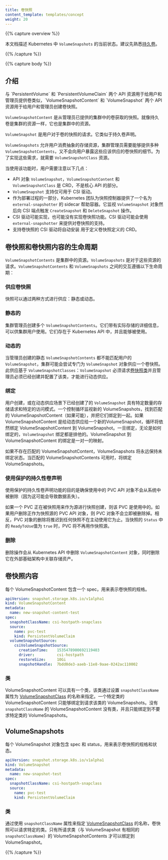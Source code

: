 ```yaml
---
title: 卷快照
content_template: templates/concept
weight: 20
---
```


<!--
---
reviewers:
- jsafrane
- saad-ali
- thockin
- msau42
title: Volume Snapshots
content_template: templates/concept
weight: 20
---
-->

{{% capture overview %}}

<!--
This document describes the current state of `VolumeSnapshots` in Kubernetes. Familiarity with [persistent volumes](/docs/concepts/storage/persistent-volumes/) is suggested.
-->

本文档描述 Kubernetes 中 `VolumeSnapshots` 的当前状态。建议先熟悉[持久卷](/docs/concepts/storage/persistent-volumes/)。

{{% /capture %}}


{{% capture body %}}

<!--
## Introduction
-->

## 介绍

<!--
Similar to how API resources `PersistentVolume` and `PersistentVolumeClaim` are used to provision volumes for users and administrators, `VolumeSnapshotContent` and `VolumeSnapshot` API resources are provided to create volume snapshots for users and administrators.
-->与 `PersistentVolume` 和 `PersistentVolumeClaim` 两个 API 资源用于给用户和管理员提供卷类似，`VolumeSnapshotContent` 和 `VolumeSnapshot` 两个 API 资源用于给用户和管理员创建卷快照。

<!--
A `VolumeSnapshotContent` is a snapshot taken from a volume in the cluster that has been provisioned by an administrator. It is a resource in the cluster just like a PersistentVolume is a cluster resource.
-->

`VolumeSnapshotContent` 是从管理员已提供的集群中的卷获取的快照。就像持久卷是集群的资源一样，它也是集群中的资源。

<!--
A `VolumeSnapshot` is a request for snapshot of a volume by a user. It is similar to a PersistentVolumeClaim.
-->

`VolumeSnapshot` 是用户对于卷的快照的请求。它类似于持久卷声明。

<!--
While `VolumeSnapshots` allow a user to consume abstract storage resources, cluster administrators
need to be able to offer a variety of `VolumeSnapshotContents` without exposing
users to the details of how those volume snapshots should be provisioned. For these needs
there is the `VolumeSnapshotClass` resource.
-->

`VolumeSnapshots` 允许用户消费抽象的存储资源，集群管理员需要能够提供多种 `VolumeSnapshotContents`，又不会向用户暴露这些应该供应的卷快照的细节。为了实现这些需求，就需要 `VolumeSnapshotClass` 资源。

<!--
Users need to be aware of the following when using this feature:
-->

当使用该功能时，用户需要注意以下几点：

<!--
* API Objects `VolumeSnapshot`, `VolumeSnapshotContent`, and `VolumeSnapshotClass` are CRDs, not part of the core API.
* `VolumeSnapshot` support is only available for CSI drivers.
* As part of the deployment process, the Kubernetes team provides a sidecar helper container for the snapshot controller called `external-snapshotter`. It watches `VolumeSnapshot` objects and triggers `CreateSnapshot` and `DeleteSnapshot` operations against a CSI endpoint.
* CSI drivers may or may not have implemented the volume snapshot functionality. The CSI drivers that have provided support for volume snapshot will likely use `external-snapshotter`.
* The CSI drivers that support volume snapshot will automatically install CRDs defined for the volume snapshots.
-->

* API 对象 `VolumeSnapshot`，`VolumeSnapshotContent` 和 `VolumeSnapshotClass` 是 CRD，不是核心 API 的部分。
* `VolumeSnapshot` 支持仅可用于 CSI 驱动。
* 作为部署过程的一部分，Kubernetes 团队为快照控制器提供了一个名为 `external-snapshotter` 的 sidecar 帮助容器。它监视 `VolumeSnapshot` 对象然后向 CSI 端点触发 `CreateSnapshot` 和 `DeleteSnapshot` 操作。
* CSI 驱动可能实现，也可能没有实现卷快照功能。CSI 驱动可能会使用 `external-snapshotter` 来提供对卷快照的支持。
* 支持卷快照的 CSI 驱动将自动安装 用于定义卷快照定义的 CRD。

<!--
## Lifecycle of a volume snapshot and volume snapshot content
-->

## 卷快照和卷快照内容的生命周期

<!--
`VolumeSnapshotContents` are resources in the cluster. `VolumeSnapshots` are requests for those resources. The interaction between `VolumeSnapshotContents` and `VolumeSnapshots` follow this lifecycle:
-->

`VolumeSnapshotContents` 是集群中的资源。`VolumeSnapshots` 是对于这些资源的请求。`VolumeSnapshotContents` 和 `VolumeSnapshots` 之间的交互遵循以下生命周期：

<!--
### Provisioning Volume Snapshot
-->

### 供应卷快照

<!--
There are two ways snapshots may be provisioned: statically or dynamically.
-->

快照可以通过两种方式进行供应：静态或动态。

<!--
#### Static
A cluster administrator creates a number of `VolumeSnapshotContents`. They carry the details of the real storage which is available for use by cluster users. They exist in the Kubernetes API and are available for consumption.
-->

### 静态的
集群管理员创建多个 `VolumeSnapshotContents`。它们带有实际存储的详细信息，可以供集群用户使用。它们存在于 Kubernetes API 中，并且能够被使用。

<!--
#### Dynamic
When none of the static `VolumeSnapshotContents` the administrator created matches a user's `VolumeSnapshot`,
the cluster may try to dynamically provision a volume snapshot specially for the `VolumeSnapshot` object.
This provisioning is based on `VolumeSnapshotClasses`: the `VolumeSnapshot` must request a
[volume snapshot class](/docs/concepts/storage/volume-snapshot-classes/) and
the administrator must have created and configured that class in order for dynamic
provisioning to occur.
-->


### 动态的
当管理员创建的静态 `VolumeSnapshotContents` 都不能匹配用户的 `VolumeSnapshot`，集群可能会尝试专门为 `VolumeSnapshot` 对象供应一个卷快照。此供应基于 `VolumeSnapshotClasses`：`VolumeSnapshot` 必须请求[卷快照类](/docs/concepts/storage/volume-snapshot-classes/)并且管理员必须已经创建并配置了该类，才能进行动态供应。

<!--
### Binding
-->

### 绑定

<!--
A user creates, or has already created in the case of dynamic provisioning, a `VolumeSnapshot` with a specific amount of storage requested and with certain access modes. A control loop watches for new VolumeSnapshots, finds a matching VolumeSnapshotContent (if possible), and binds them together. If a VolumeSnapshotContent was dynamically provisioned for a new VolumeSnapshot, the loop will always bind that VolumeSnapshotContent to the VolumeSnapshot. Once bound, `VolumeSnapshot` binds are exclusive, regardless of how they were bound. A VolumeSnapshot to VolumeSnapshotContent binding is a one-to-one mapping.
-->

用户创建，或在动态供应场景下已经创建了的 `VolumeSnapshot` 具有特定数量的存储请求和特定的访问模式。一个控制循环监视新的 VolumeSnapshots，找到匹配的 VolumeSnapshotContent（如果可能），并把它们绑定到一起。如果 VolumeSnapshotContent 是给动态供应给一个新的VolumeSnapshot，循环将依然绑定 VolumeSnapshotContent 到 VolumeSnapshot。一旦绑定，无论是如何绑定的，`VolumeSnapshot` 绑定都是排他的。VolumeSnapshot 到 VolumeSnapshotContent 的绑定是一对一的映射。

<!--
VolumeSnapshots will remain unbound indefinitely if a matching VolumeSnapshotContent does not exist. VolumeSnapshots will be bound as matching VolumeSnapshotContents become available.
-->

如果不存在匹配的 VolumeSnapshotContent，VolumeSnapshots 将永远保持未绑定状态。当匹配的 VolumeSnapshotContents 可用时，将绑定 VolumeSnapshots。

<!--
### Persistent Volume Claim in Use Protection
-->

### 使用保护的持久性卷声明

<!--
The purpose of the Persistent Volume Claim Object in Use Protection feature is to ensure that in-use PVC API objects are not removed from the system (as this may result in data loss).
-->

使用保护的持久性卷声明功能的目的是确保使用中的 PVC API 对象不会从系统中被删除（因为这可能会导致数据丢失）。

<!--
If a PVC is in active use by a snapshot as a source to create the snapshot, the PVC is in-use. If a user deletes a PVC API object in active use as a snapshot source, the PVC object is not removed immediately. Instead, removal of the PVC object is postponed until the PVC is no longer actively used by any snapshots. A PVC is no longer used as a snapshot source when `ReadyToUse` of the snapshot `Status` becomes `true`.
-->

如果一个 PVC 正在被快照用来作为源进行快照创建，则该 PVC 是使用中的。如果用户删除正作为快照源的 PVC API 对象，则 PVC 对象不会立即被删除掉。相反，PVC 对象的删除将推迟到任何快照不在主动使用它为止。当快照的 `Status` 中的 `ReadyToUse`值为 `true` 时，PVC 将不再用作快照源。

<!--
### Delete
-->

### 删除

<!--
Deletion removes both the `VolumeSnapshotContent` object from the Kubernetes API, as well as the associated storage asset in the external infrastructure.
-->

删除操作会从 Kubernetes API 中删除 `VolumeSnapshotContent` 对象，同时删除它在外部基础架构中关联存储资产。

<!--
## Volume Snapshot Contents
-->

## 卷快照内容

<!--
Each VolumeSnapshotContent contains a spec, which is the specification of the volume snapshot.
-->

每个 VolumeSnapshotContent 包含一个 spec，用来表示卷快照的规格。

```yaml
apiVersion: snapshot.storage.k8s.io/v1alpha1
kind: VolumeSnapshotContent
metadata:
  name: new-snapshot-content-test
spec:
  snapshotClassName: csi-hostpath-snapclass
  source:
    name: pvc-test
    kind: PersistentVolumeClaim
  volumeSnapshotSource:
    csiVolumeSnapshotSource:
      creationTime:    1535478900692119403
      driver:          csi-hostpath
      restoreSize:     10Gi
      snapshotHandle:  7bdd0de3-aaeb-11e8-9aae-0242ac110002
```

<!--
### Class
-->

### 类

<!--
A VolumeSnapshotContent can have a class, which is specified by setting the
`snapshotClassName` attribute to the name of a
[VolumeSnapshotClass](/docs/concepts/storage/volume-snapshot-classes/).
A VolumeSnapshotContent of a particular class can only be bound to VolumeSnapshots requesting
that class. A VolumeSnapshotContent with no `snapshotClassName` has no class and can only be bound
to VolumeSnapshots that request no particular class.
-->

VolumeSnapshotContent 可以具有一个类，该类通过设置 `snapshotClassName` 属性为 [VolumeSnapshotClass](/docs/concepts/storage/volume-snapshot-classes/) 的名称来指定。一个特定类的 VolumeSnapshotContent 只能够绑定到请求该类的 VolumeSnapshots。没有 `snapshotClassName` 的 VolumeSnapshotContent 没有类，并且只能绑定到不要求特定类的 VolumeSnapshots。


## VolumeSnapshots

<!--
Each VolumeSnapshot contains a spec and a status, which is the specification and status of the volume snapshot.
-->

每个 VolumeSnapshot 对象包含 spec 和 status，用来表示卷快照的规格和状态。

```yaml
apiVersion: snapshot.storage.k8s.io/v1alpha1
kind: VolumeSnapshot
metadata:
  name: new-snapshot-test
spec:
  snapshotClassName: csi-hostpath-snapclass
  source:
    name: pvc-test
    kind: PersistentVolumeClaim
```

<!--
### Class
-->

### 类

<!--
A volume snapshot can request a particular class by specifying the name of a
[VolumeSnapshotClass](/docs/concepts/storage/volume-snapshot-classes/)
using the attribute `snapshotClassName`.
Only VolumeSnapshotContents of the requested class, ones with the same `snapshotClassName`
as the VolumeSnapshot, can be bound to the VolumeSnapshot.
-->

通过使用 `snapshotClassName` 属性来指定 [VolumeSnapshotClass](/docs/concepts/storage/volume-snapshot-classes/) 的名称，卷快照可以请求特定的类。只有所请求类（与 VolumeSnapshot 有相同的 `snapshotClassName`）的 VolumeSnapshotContents 才可以绑定到 VolumeSnapshot。

{{% /capture %}}
